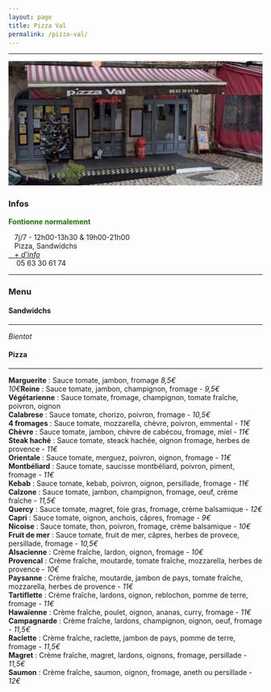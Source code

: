 ```yaml
---
layout: page
title: Pizza Val
permalink: /pizza-val/
---
```


***

![alt text](/images/pizzaval.png "Pizza Val")
### Infos



<p style="color:#167700;"><b>Fontionne normalement</b></p>

<i class="fa-solid fa-clock"></i>&nbsp;&nbsp;&nbsp;7j/7 - 12h00-13h30 & 19h00-21h00
<br>  <i class="fa-solid fa-utensils"></i>&nbsp;&nbsp;&nbsp;Pizza, Sandwidchs
<br><a href="http://manger-st-antonin.ga/Pizza-val" target="_blank"><i class="fa-solid fa-link"></i>&nbsp;&nbsp;&nbsp;*+ d'info*</a>
<br><i class="fa-solid fa-phone"></i>&nbsp;&nbsp;&nbsp; 05 63 30 61 74

***

### Menu

#### Sandwidchs

***

*Bientot*

#### Pizza

***

**Marguerite** : Sauce tomate, jambon, fromage <span>*8,5€*</span> 
<br><span>*10€*</span>**Reine** : Sauce tomate, jambon, champignon, fromage - *9,5€*
<br>**Végétarienne** : Sauce tomate, fromage, champignon, tomate fraîche, poivron, oignon
<br>**Calabrese** : Sauce tomate, chorizo, poivron, fromage - *10,5€*
<br>**4 fromages** : Sauce tomate, mozzarella, chèvre, poivron, emmental - *11€*
<br>**Chèvre** : Sauce tomate, jambon, chèvre de cabécou, fromage, miel - *11€*
<br>**Steak haché** : Sauce tomate, steack hachée, oignon fromage, herbes de provence - *11€*
<br>**Orientale** : Sauce tomate, merguez, poivron, oignon, fromage - *11€*
<br>**Montbéliard** : Sauce tomate, saucisse montbéliard, poivron, piment, fromage - *11€*
<br>**Kebab** : Sauce tomate, kebab, poivron, oignon, persillade, fromage - *11€*
<br>**Calzone** : Sauce tomate, jambon, champignon, fromage, oeuf, crème fraîche - *11,5€*
<br>**Quercy** : Sauce tomate, magret, foie gras, fromage, crème balsamique - *12€*
<br>**Capri** : Sauce tomate, oignon, anchois, câpres, fromage - *9€*
<br>**Nicoise** : Sauce tomate, thon, poivron, fromage, crème balsamique - *10€*
<br>**Fruit de mer** : Sauce tomate, fruit de mer, câpres, herbes de provece, persillade, fromage - *10,5€*
<br>**Alsacienne** : Crème fraîche, lardon, oignon, fromage - *10€*
<br>**Provencal** : Crème fraîche, moutarde, tomate fraîche, mozzarella, herbes de provence - *10€*
<br>**Paysanne** : Crème fraîche, moutarde, jambon de pays, tomate fraîche, mozzarella, herbes de provence - *11€*
<br>**Tartiflette** : Crème fraîche, lardons, oignon, reblochon, pomme de terre, fromage - *11€*
<br>**Hawaïenne** : Crème fraîche, poulet, oignon, ananas, curry, fromage - *11€*
<br>**Campagnarde** : Crème fraîche, lardons, champignon, oignon, oeuf, fromage - *11,5€*
<br>**Raclette** : Crème fraîche, raclette, jambon de pays, pomme de terre, fromage - *11,5€*
<br>**Magret** : Crème fraîche, magret, lardons, oignons, fromage, persillade - *11,5€*
<br>**Saumon** : Crème fraîche, saumon, oignon, fromage, aneth ou persillade - *12€*




